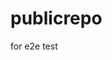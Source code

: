# publicrepo
for e2e test








































































































































































































































































































































































































































































































































































































































































































































































